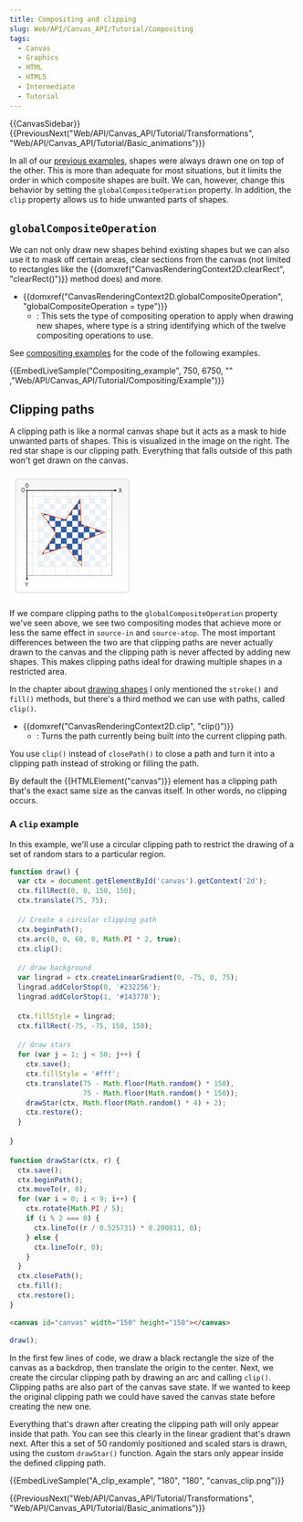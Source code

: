 ```yaml
---
title: Compositing and clipping
slug: Web/API/Canvas_API/Tutorial/Compositing
tags:
  - Canvas
  - Graphics
  - HTML
  - HTML5
  - Intermediate
  - Tutorial
---
```

{{CanvasSidebar}} {{PreviousNext("Web/API/Canvas_API/Tutorial/Transformations", "Web/API/Canvas_API/Tutorial/Basic_animations")}}

In all of our [previous examples](/en-US/docs/Web/API/Canvas_API/Tutorial/Transformations), shapes were always drawn one on top of the other. This is more than adequate for most situations, but it limits the order in which composite shapes are built. We can, however, change this behavior by setting the `globalCompositeOperation` property. In addition, the `clip` property allows us to hide unwanted parts of shapes.

## `globalCompositeOperation`

We can not only draw new shapes behind existing shapes but we can also use it to mask off certain areas, clear sections from the canvas (not limited to rectangles like the {{domxref("CanvasRenderingContext2D.clearRect", "clearRect()")}} method does) and more.

- {{domxref("CanvasRenderingContext2D.globalCompositeOperation", "globalCompositeOperation = type")}}
  - : This sets the type of compositing operation to apply when drawing new shapes, where type is a string identifying which of the twelve compositing operations to use.

See [compositing examples](/en-US/docs/Web/API/Canvas_API/Tutorial/Compositing/Example) for the code of the following examples.

{{EmbedLiveSample("Compositing_example", 750, 6750, "" ,"Web/API/Canvas_API/Tutorial/Compositing/Example")}}

## Clipping paths

A clipping path is like a normal canvas shape but it acts as a mask to hide unwanted parts of shapes. This is visualized in the image on the right. The red star shape is our clipping path. Everything that falls outside of this path won't get drawn on the canvas.

![](canvas_clipping_path.png)

If we compare clipping paths to the `globalCompositeOperation` property we've seen above, we see two compositing modes that achieve more or less the same effect in `source-in` and `source-atop`. The most important differences between the two are that clipping paths are never actually drawn to the canvas and the clipping path is never affected by adding new shapes. This makes clipping paths ideal for drawing multiple shapes in a restricted area.

In the chapter about [drawing shapes](/en-US/docs/Web/API/Canvas_API/Tutorial/Drawing_shapes) I only mentioned the `stroke()` and `fill()` methods, but there's a third method we can use with paths, called `clip()`.

- {{domxref("CanvasRenderingContext2D.clip", "clip()")}}
  - : Turns the path currently being built into the current clipping path.

You use `clip()` instead of `closePath()` to close a path and turn it into a clipping path instead of stroking or filling the path.

By default the {{HTMLElement("canvas")}} element has a clipping path that's the exact same size as the canvas itself. In other words, no clipping occurs.

### A `clip` example

In this example, we'll use a circular clipping path to restrict the drawing of a set of random stars to a particular region.

```js
function draw() {
  var ctx = document.getElementById('canvas').getContext('2d');
  ctx.fillRect(0, 0, 150, 150);
  ctx.translate(75, 75);

  // Create a circular clipping path
  ctx.beginPath();
  ctx.arc(0, 0, 60, 0, Math.PI * 2, true);
  ctx.clip();

  // draw background
  var lingrad = ctx.createLinearGradient(0, -75, 0, 75);
  lingrad.addColorStop(0, '#232256');
  lingrad.addColorStop(1, '#143778');

  ctx.fillStyle = lingrad;
  ctx.fillRect(-75, -75, 150, 150);

  // draw stars
  for (var j = 1; j < 50; j++) {
    ctx.save();
    ctx.fillStyle = '#fff';
    ctx.translate(75 - Math.floor(Math.random() * 150),
                  75 - Math.floor(Math.random() * 150));
    drawStar(ctx, Math.floor(Math.random() * 4) + 2);
    ctx.restore();
  }

}

function drawStar(ctx, r) {
  ctx.save();
  ctx.beginPath();
  ctx.moveTo(r, 0);
  for (var i = 0; i < 9; i++) {
    ctx.rotate(Math.PI / 5);
    if (i % 2 === 0) {
      ctx.lineTo((r / 0.525731) * 0.200811, 0);
    } else {
      ctx.lineTo(r, 0);
    }
  }
  ctx.closePath();
  ctx.fill();
  ctx.restore();
}
```

```html hidden
<canvas id="canvas" width="150" height="150"></canvas>
```

```js hidden
draw();
```

In the first few lines of code, we draw a black rectangle the size of the canvas as a backdrop, then translate the origin to the center. Next, we create the circular clipping path by drawing an arc and calling `clip()`. Clipping paths are also part of the canvas save state. If we wanted to keep the original clipping path we could have saved the canvas state before creating the new one.

Everything that's drawn after creating the clipping path will only appear inside that path. You can see this clearly in the linear gradient that's drawn next. After this a set of 50 randomly positioned and scaled stars is drawn, using the custom `drawStar()` function. Again the stars only appear inside the defined clipping path.

{{EmbedLiveSample("A_clip_example", "180", "180", "canvas_clip.png")}}

{{PreviousNext("Web/API/Canvas_API/Tutorial/Transformations", "Web/API/Canvas_API/Tutorial/Basic_animations")}}
